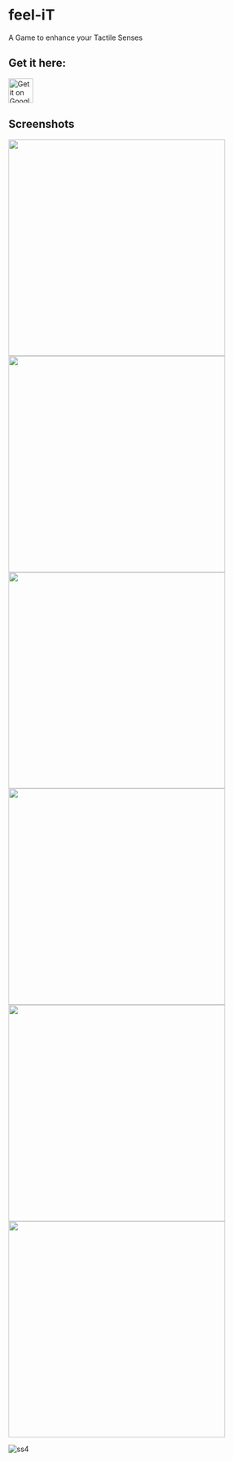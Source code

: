 # feel-iT
A Game to enhance your Tactile Senses

## Get it here:

<a href='https://play.google.com/store/apps/details?id=com.arjunsinha.feel_it' target='_blank'><img alt='Get it on Google Play' src='https://github.com/vintage/party_flutter/blob/master/screenshots/google_play.png' height='48px'/></a>

## Screenshots

<img src="https://play-lh.googleusercontent.com/yD39Hxt8Ad2hwXPq-PGFeeFkhSfY0JCLGAYg-hw76stISg7ed_wIIKaTsN7VZy6j25Q=w1536-h731-rw" width="425"/> <img src="image2.png" width="425"/> <img src="https://play-lh.googleusercontent.com/w4Nj24KnMklL7ntZ_YlZED9QP7Fu9r8iaWq2x2LfVwaa1qhxIxW8OpmrX1FhExektg=w1536-h731-rw" width="425"/> <img src="image2.png" width="425"/> <img src="https://play-lh.googleusercontent.com/T3ZlvgCM5VD4fNDVEmkCgByQd9S3g4EWvlc-HaC1dkDYDYfsgJX8KrIWro91bEO_2xE=w1536-h731-rw" width="425"/> <img src="image2.png" width="425"/>

![ss4](https://play-lh.googleusercontent.com/xaHNtl4GXJ0-cMxGslqgj9TIhbDo9Hg4MvUmBIWYYK3SZZxBkMMb0QMsExsePbcViw=w1536-h731-rw)
